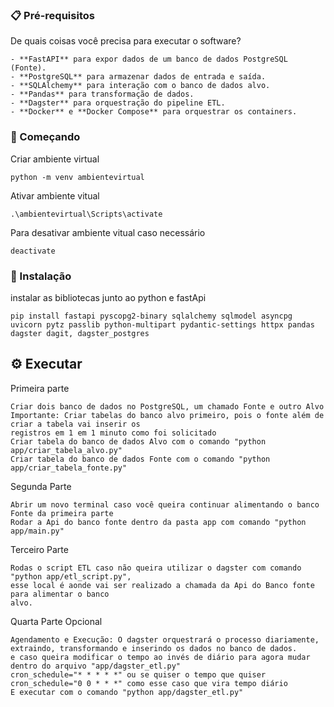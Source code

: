 ### 📋 Pré-requisitos
De quais coisas você precisa para executar o software?
```
- **FastAPI** para expor dados de um banco de dados PostgreSQL (Fonte).
- **PostgreSQL** para armazenar dados de entrada e saída.
- **SQLAlchemy** para interação com o banco de dados alvo.
- **Pandas** para transformação de dados.
- **Dagster** para orquestração do pipeline ETL.
- **Docker** e **Docker Compose** para orquestrar os containers.
```

### 🚀 Começando
Criar ambiente virtual
```
python -m venv ambientevirtual
```
Ativar ambiente vitual
```
.\ambientevirtual\Scripts\activate
```
Para desativar ambiente vitual caso necessário
```
deactivate
```
### 🔧 Instalação
instalar as bibliotecas junto ao python e fastApi 
```
pip install fastapi pyscopg2-binary sqlalchemy sqlmodel asyncpg uvicorn pytz passlib python-multipart pydantic-settings httpx pandas dagster dagit, dagster_postgres
```
## ⚙️ Executar
Primeira parte
```
Criar dois banco de dados no PostgreSQL, um chamado Fonte e outro Alvo
Importante: Criar tabelas do banco alvo primeiro, pois o fonte além de criar a tabela vai inserir os
registros em 1 em 1 minuto como foi solicitado 
Criar tabela do banco de dados Alvo com o comando "python app/criar_tabela_alvo.py" 
Criar tabela do banco de dados Fonte com o comando "python app/criar_tabela_fonte.py" 
```
Segunda Parte
```
Abrir um novo terminal caso você queira continuar alimentando o banco Fonte da primeira parte 
Rodar a Api do banco fonte dentro da pasta app com comando "python app/main.py"
```
Terceiro Parte 
```
Rodas o script ETL caso não queira utilizar o dagster com comando "python app/etl_script.py",
esse local é aonde vai ser realizado a chamada da Api do Banco fonte para alimentar o banco
alvo.
```
Quarta Parte Opcional
```
Agendamento e Execução: O dagster orquestrará o processo diariamente, extraindo, transformando e inserindo os dados no banco de dados.
e caso queira modificar o tempo ao invés de diário para agora mudar dentro do arquivo "app/dagster_etl.py"
cron_schedule="* * * * *" ou se quiser o tempo que quiser  cron_schedule="0 0 * * *" como esse caso que vira tempo diário
E executar com o comando "python app/dagster_etl.py"
```









